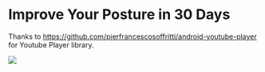 # Improve Your Posture in 30 Days

Thanks to https://github.com/pierfrancescosoffritti/android-youtube-player for Youtube Player library.

![](https://github.com/madenyasin/Improve-Your-Posture-in-30-Days/blob/master/app.gif)
